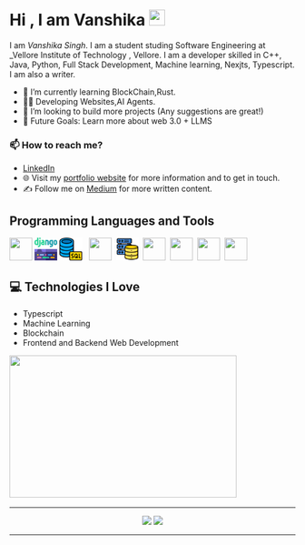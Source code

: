 # Hi , I am Vanshika  <img src="https://media.giphy.com/media/hvRJCLFzcasrR4ia7z/giphy.gif" width="28px" height="28px"> #


I am _Vanshika Singh_. I am a student studing Software Engineering at _Vellore Institute of Technology , Vellore. I am a developer skilled in C++, Java, Python, Full Stack Development, Machine learning, Nexjts, Typescript. I am also a writer.

* 🌱 I’m currently learning BlockChain,Rust.
* 👨‍💻 Developing Websites,AI Agents.
* 👯 I’m looking to build more projects (Any suggestions are great!)
* 🥅 Future Goals: Learn more about web 3.0 + LLMS


### 📫 How to reach me?
- [LinkedIn](https://www.linkedin.com/in/vanshika-singh-2680b0267/) 
- 🌐 Visit my [portfolio website](https://www.linkedin.com/in/vanshika-singh-2680b0267/) for more information and to get in touch.
- ✍️ Follow me on [Medium](https://medium.com/@vanshikas2018) for more written content.


## Programming Languages and Tools ##
<img src="https://github.com/user-attachments/assets/eaf24083-671c-48e1-8fb9-afba0fe86686" width="40" height="40"></img>&nbsp;<img src="https://github.com/vanshika-hgnis/vanshika-hgnis/blob/main/django.png" width="40" height="40" >&nbsp;<img src="https://github.com/vanshika-hgnis/vanshika-hgnis/blob/main/database.png" width="40" height="40" > &nbsp;
<img src="https://github.com/user-attachments/assets/bb8f826c-9d95-4c21-aeb9-84ba64e295a9" width="40" height="40" >
  &nbsp;<img src="https://github.com/vanshika-hgnis/vanshika-hgnis/blob/main/database-storage.png" width="40" height="40" >&nbsp;
  <img src="https://github.com/user-attachments/assets/d8049605-d7a6-4192-9790-844da5e929cd" width="40" height="40" >&nbsp;
    <img src="https://github.com/user-attachments/assets/c8ac4657-08c7-430d-883a-a4b2e14cd7b7" width="40" height="40" >&nbsp;
     <img src="https://github.com/user-attachments/assets/d6275a62-3170-40ba-bcbe-d79899c9255c" width="40" height="40" >&nbsp;
        <img src="https://github.com/user-attachments/assets/6ace185e-1aad-4a85-acdd-65aea2f13ddf" width="40" height="40" >&nbsp;


## :computer: Technologies I Love
* Typescript
* Machine Learning
* Blockchain
* Frontend and Backend Web Development

<img src = "https://github-readme-stats.vercel.app/api/top-langs/?username=vanshika-hgnis&show_icons=true&theme=dark&layout=compact" width="400" height="250">


---

<p align="center">
  <img src="https://github-readme-stats.vercel.app/api?username=vanshika-hgnis&show_icons=true&theme=dark" width="400">
  <img src="https://github-readme-streak-stats.herokuapp.com?user=vanshika-hgnis&theme=dark&hide_border=true" width="400">
</p>

---

